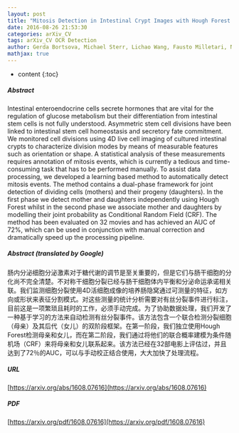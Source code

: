 ```yaml
---
layout: post
title: "Mitosis Detection in Intestinal Crypt Images with Hough Forest and Conditional Random Fields"
date: 2016-08-26 21:53:30
categories: arXiv_CV
tags: arXiv_CV OCR Detection
author: Gerda Bortsova, Michael Sterr, Lichao Wang, Fausto Milletari, Nassir Navab, Anika Böttcher, Heiko Lickert, Fabian Theis, Tingying Peng
mathjax: true
---
```


* content
{:toc}

##### Abstract
Intestinal enteroendocrine cells secrete hormones that are vital for the regulation of glucose metabolism but their differentiation from intestinal stem cells is not fully understood. Asymmetric stem cell divisions have been linked to intestinal stem cell homeostasis and secretory fate commitment. We monitored cell divisions using 4D live cell imaging of cultured intestinal crypts to characterize division modes by means of measurable features such as orientation or shape. A statistical analysis of these measurements requires annotation of mitosis events, which is currently a tedious and time-consuming task that has to be performed manually. To assist data processing, we developed a learning based method to automatically detect mitosis events. The method contains a dual-phase framework for joint detection of dividing cells (mothers) and their progeny (daughters). In the first phase we detect mother and daughters independently using Hough Forest whilst in the second phase we associate mother and daughters by modelling their joint probability as Conditional Random Field (CRF). The method has been evaluated on 32 movies and has achieved an AUC of 72%, which can be used in conjunction with manual correction and dramatically speed up the processing pipeline.

##### Abstract (translated by Google)
肠内分泌细胞分泌激素对于糖代谢的调节是至关重要的，但是它们与肠干细胞的分化尚不完全清楚。不对称干细胞分裂已经与肠干细胞体内平衡和分泌命运承诺相关联。我们监测细胞分裂使用4D活细胞成像的培养肠隐窝通过可测量的特征，如方向或形状来表征分割模式。对这些测量的统计分析需要对有丝分裂事件进行标注，目前这是一项繁琐且耗时的工作，必须手动完成。为了协助数据处理，我们开发了一种基于学习的方法来自动检测有丝分裂事件。该方法包含一个联合检测分裂细胞（母亲）及其后代（女儿）的双阶段框架。在第一阶段，我们独立使用Hough Forest检测母亲和女儿，而在第二阶段，我们通过将他们的联合概率建模为条件随机场（CRF）来将母亲和女儿联系起来。该方法已经在32部电影上评估过，并且达到了72％的AUC，可以与手动校正结合使用，大大加快了处理流程。

##### URL
[https://arxiv.org/abs/1608.07616](https://arxiv.org/abs/1608.07616)

##### PDF
[https://arxiv.org/pdf/1608.07616](https://arxiv.org/pdf/1608.07616)


